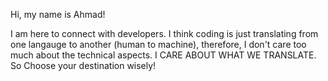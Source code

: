 Hi, my name is Ahmad! 

I am here to connect with developers. I think coding is just translating from one langauge to another (human to machine), therefore, I don't care too much about the technical aspects.
I CARE ABOUT WHAT WE TRANSLATE. 
So Choose your destination wisely! 

